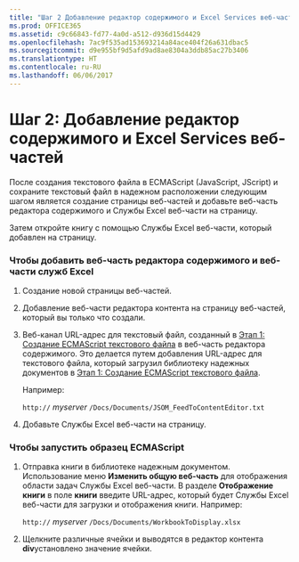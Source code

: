 ```yaml
---
title: "Шаг 2 Добавление редактор содержимого и Excel Services веб-частей"
ms.prod: OFFICE365
ms.assetid: c9c66843-fd77-4a0d-a512-d936d15d4429
ms.openlocfilehash: 7ac9f535ad153693214a84ace404f26a631dbac5
ms.sourcegitcommit: d9e955bf9d5afd9ad8ae8304a3ddb85ac27b3406
ms.translationtype: HT
ms.contentlocale: ru-RU
ms.lasthandoff: 06/06/2017
---
```

# <a name="step-2-adding-the-content-editor-and-excel-services-web-parts"></a>Шаг 2: Добавление редактор содержимого и Excel Services веб-частей

После создания текстового файла в ECMAScript (JavaScript, JScript) и сохраните текстовый файл в надежном расположении следующим шагом является создание страницы веб-частей и добавьте веб-часть редактора содержимого и Службы Excel веб-части на страницу. 
  
    
    

Затем откройте книгу с помощью Службы Excel веб-части, который добавлен на страницу. 
### <a name="to-add-the-content-editor-web-part-and-the-excel-services-web-part"></a>Чтобы добавить веб-часть редактора содержимого и веб-части служб Excel


1. Создание новой страницы веб-частей. 
    
  
2. Добавление веб-части редактора контента на страницу веб-частей, который вы только что создали.
    
  
3. Веб-канал URL-адрес для текстовый файл, созданный в  [Этап 1: Создание ECMAScript текстового файла](step-1-creating-a-ecmascript-text-file) в веб-часть редактора содержимого. Это делается путем добавления URL-адрес для текстового файла, который загрузил библиотеку надежных документов в [Этап 1: Создание ECMAScript текстового файла](step-1-creating-a-ecmascript-text-file). 
    
    Например: 
    
     `http://` _myserver_ `/Docs/Documents/JSOM_FeedToContentEditor.txt`
    
  
4. Добавьте Службы Excel веб-части на страницу.
    
  

### <a name="to-run-the-ecmascript-sample"></a>Чтобы запустить образец ECMAScript


1. Отправка книги в библиотеке надежным документом. Использование меню **Изменить общую веб-часть** для отображения области задач Службы Excel веб-части. В разделе **Отображение книги** в поле **книги** введите URL-адрес, который будет Службы Excel веб-части для загрузки и отображения книги. Например:
    
     `http://` _myserver_ `/Docs/Documents/WorkbookToDisplay.xlsx`
    
  
2. Щелкните различные ячейки и выводятся в редактор контента **div**установлено значение ячейки. 
    
  

